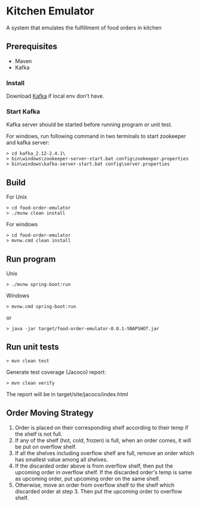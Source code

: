# Kitchen Emulator

A system that emulates the fulfillment of food orders in kitchen

## Prerequisites
* Maven
* Kafka

### Install
Download [Kafka](https://kafka.apache.org/quickstart) if local env don't have.

### Start Kafka
Kafka server should be started before running program or unit test.

For windows, run following command in two terminals to start zookeeper and kafka server:
```
> cd kafka_2.12-2.4.1\
> bin\windows\zookeeper-server-start.bat config\zookeeper.properties
> bin\windows\kafka-server-start.bat config\server.properties
```

## Build
For Unix
```
> cd food-order-emulator
> ./mvnw clean install
```
For windows
```
> cd food-order-emulator
> mvnw.cmd clean install
```

## Run program
Unix
```
> ./mvnw spring-boot:run
```
Windows
```
> mvnw.cmd spring-boot:run
```
or
```
> java -jar target/food-order-emulator-0.0.1-SNAPSHOT.jar
```

## Run unit tests
```
> mvn clean test
```
Generate test coverage (Jacoco) report:
```
> mvn clean verify
```
The report will be in target/site/jacoco/index.html

## Order Moving Strategy
1. Order is placed on their corresponding shelf according to their temp if the shelf is not full. 
2. If any of the shelf (hot, cold, frozen) is full, when an order comes, it will be put on overflow shelf.
3. If all the shelves including overflow shelf are full, remove an order which has smallest value among all shelves.
4. If the discarded order above is from overflow shelf, then put the upcoming order in overflow shelf. If the discarded order's 
temp is same as upcoming order, put upcoming order on the same shelf. 
5. Otherwise, move an order from overflow shelf to the shelf which discarded order at step 3.
Then put the upcoming order to overflow shelf.


